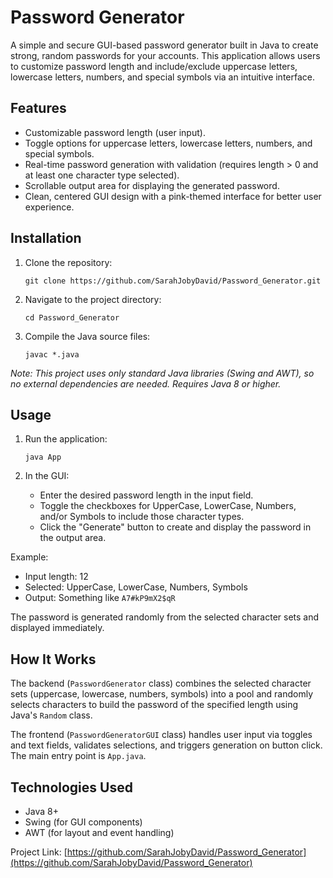 # Password Generator

A simple and secure GUI-based password generator built in Java to create strong, random passwords for your accounts. This application allows users to customize password length and include/exclude uppercase letters, lowercase letters, numbers, and special symbols via an intuitive interface.

## Features

- Customizable password length (user input).
- Toggle options for uppercase letters, lowercase letters, numbers, and special symbols.
- Real-time password generation with validation (requires length > 0 and at least one character type selected).
- Scrollable output area for displaying the generated password.
- Clean, centered GUI design with a pink-themed interface for better user experience.

## Installation

1. Clone the repository:
   ```
   git clone https://github.com/SarahJobyDavid/Password_Generator.git
   ```

2. Navigate to the project directory:
   ```
   cd Password_Generator
   ```

3. Compile the Java source files:
   ```
   javac *.java
   ```

*Note: This project uses only standard Java libraries (Swing and AWT), so no external dependencies are needed. Requires Java 8 or higher.*

## Usage

1. Run the application:
   ```
   java App
   ```

2. In the GUI:
   - Enter the desired password length in the input field.
   - Toggle the checkboxes for UpperCase, LowerCase, Numbers, and/or Symbols to include those character types.
   - Click the "Generate" button to create and display the password in the output area.

Example:
- Input length: 12
- Selected: UpperCase, LowerCase, Numbers, Symbols
- Output: Something like `A7#kP9mX2$qR`

The password is generated randomly from the selected character sets and displayed immediately.

## How It Works

The backend (`PasswordGenerator` class) combines the selected character sets (uppercase, lowercase, numbers, symbols) into a pool and randomly selects characters to build the password of the specified length using Java's `Random` class.

The frontend (`PasswordGeneratorGUI` class) handles user input via toggles and text fields, validates selections, and triggers generation on button click. The main entry point is `App.java`.

## Technologies Used

- Java 8+
- Swing (for GUI components)
- AWT (for layout and event handling)

Project Link: [https://github.com/SarahJobyDavid/Password_Generator](https://github.com/SarahJobyDavid/Password_Generator)
